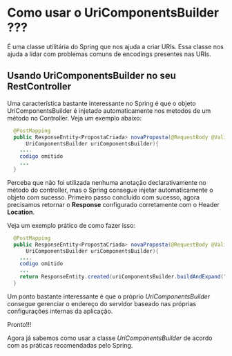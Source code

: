 # Como usar o UriComponentsBuilder ???

É uma classe utilitária do Spring que nos ajuda a criar URIs. Essa classe nos ajuda a lidar
com problemas comuns de encodings presentes nas URIs.

## Usando UriComponentsBuilder no seu RestController

Uma característica bastante interessante no Spring é que o objeto UriComponentsBuilder é injetado automaticamente nos metodos
de um método no Controller. Veja um exemplo abaixo:

```java
  @PostMapping
  public ResponseEntity<PropostaCriada> novaProposta(@RequestBody @Valid NovaProposta novaProposta,
      UriComponentsBuilder uriComponentsBuilder){
    ....
    codigo omitido
    ...
  }
```
Perceba que não foi utilizada nenhuma anotação declarativamente no método do controller, 
mas o Spring consegue injetar automaticamente o objeto com sucesso. Primeiro passo concluído
com sucesso, agora precisamos retornar o **Response** configurado corretamente com o Header **Location**.

Veja um exemplo prático de como fazer isso:

```java
  @PostMapping
  public ResponseEntity<PropostaCriada> novaProposta(@RequestBody @Valid NovaProposta novaProposta,
      UriComponentsBuilder uriComponentsBuilder){
    ....
    codigo omitido
    ...
    return ResponseEntity.created(uriComponentsBuilder.buildAndExpand("/propostas/{id}",nova).toUri()).body(nova);
  }

``` 
Um ponto bastante interessante é que o próprio _UriComponentsBuilder_ consegue gerenciar o endereço
do servidor baseado nas próprias configurações internas da aplicação.

Pronto!!! 

Agora já sabemos como usar a classe _UriComponentsBuilder_ de acordo com as práticas recomendadas pelo
Spring. 